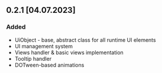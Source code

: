 ## 0.2.1 [04.07.2023]

### Added
- UiObject - base, abstract class for all runtime UI elements
- UI management system 
- Views handler & basic views implementation
- Tooltip handler
- DOTween-based animations